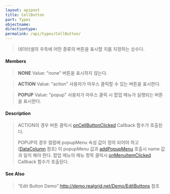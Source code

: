 ```yaml
---
layout: apipost
title: CellButton
part: Types
objectname: 
directiontype: 
permalink: /api/types/CellButton/
---
```



> 데이터셀의 우측에 어떤 종류의 버튼을 표시할 지를 지정하는 상수다.

#### Members

> **NONE**
> Value: "none"
> 버튼을 표시하지 않는다.

> **ACTION**
> Value: "action"
> 사용자가 마우스 클릭할 수 있는 버튼을 표시한다.

> **POPUP**
> Value: "popup"
> 사용자가 마우스 클릭 시 팝업 메뉴가 실행되는 버튼을 표시한다.

#### Description

> ACTION의 경우 버튼 클릭시 [onCellButtonClicked](/api/types/) Callback 함수가 호출된다.
> 
> POPUP의 경우 컬럼에 popupMenu 속성 값이 정의 되어야 하고 ([DataColumn](/api/types/) 참조)
> 이 popupMenu 값과 [addPopupMenu](/api/types/) 호출시 name 값과 일치 해야 한다.
> 팝업 메뉴의 메뉴 항목 클릭시 [onMenuItemClicked](/api/types/) Callback 함수가 호출된다.

#### See Also
> 
> "Edit Button Demo":http://demo.realgrid.net/Demo/EditButtons 참조


